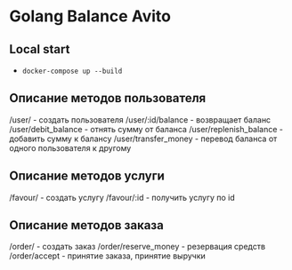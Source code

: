 # Golang Balance Avito

## Local start

- <code>docker-compose up --build</code>

## Описание методов пользователя
/user/ - создать пользователя
/user/:id/balance - возвращает баланс 
/user/debit_balance -  отнять сумму от баланса
/user/replenish_balance - добавить сумму к балансу
/user/transfer_money - перевод баланса от одного пользователя к другому

## Описание методов услуги
/favour/ - создать услугу
/favour/:id - получить услугу по id

## Описание методов заказа
/order/ - создать заказ
/order/reserve_money - резервация средств
/order/accept - принятие заказа, принятие выручки